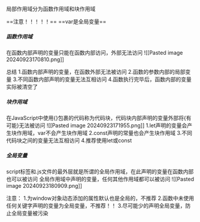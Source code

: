 局部作用域分为函数作用域和块作用域

==注意！！！！！==
==var是全局变量==

##### 函数作用域
在函数内部声明的变量只能在函数内部访问，外部无法访问
![[Pasted image 20240923170810.png]]

总结
1.函数内部声明的变量，在函数外部无法被访问
2.函数的参数内部的局部变量
3.不同函数内部声明的变量无法互相访问
4.函数执行完毕后，函数内部的变量实际被清空了



##### 块作用域
在JavaScript中使用{}包裹的代码称为代码块，代码块内部声明的变量外部将{有可能}无法被访问
![[Pasted image 20240923171955.png]]
1.let声明的变量会产生块作用域，var不会产生块作用域
2.const声明的常量也会产生块作用域
3.不同代码块之间的变量无法互相访问
4.推荐使用let或const


##### 全局变量
script标签和.js文件的最外层就是所谓的全局作用域，在此声明的变量在函数内部也可以被访问
全局作用域中声明的变量，任何其他作用域都可以被访问
![[Pasted image 20240923180909.png]]

注意：
1.为window对象动态添加的属性默认也是全局的，不推荐
2.函数中未使用任何关键字声明的变量为全局变量，不推荐！！
3.尽可能少的声明全局变量，防止全局变量被污染

